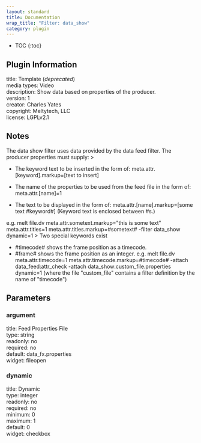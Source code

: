```yaml
---
layout: standard
title: Documentation
wrap_title: "Filter: data_show"
category: plugin
---
```

* TOC
{:toc}

## Plugin Information

title: Template (*deprecated*)  
media types:
Video  
description: Show data based on properties of the producer.  
version: 1  
creator: Charles Yates  
copyright: Meltytech, LLC  
license: LGPLv2.1  

## Notes

The data show filter uses data provided by the data feed filter.
The producer properties must supply: &gt;
  * The keyword text to be inserted in the form of:
  meta.attr.[keyword].markup=[text to insert]

  * The name of the properties to be used from the feed file in the form of:
  meta.attr.[name]=1

  * The text to be displayed in the form of:
  meta.attr.[name].markup=[some text #keyword#]
  (Keyword text is enclosed between #s.)

e.g.
melt file.dv meta.attr.sometext.markup=&quot;this is some text&quot; meta.attr.titles=1 meta.attr.titles.markup=#sometext# -filter data_show dynamic=1
&gt;
Two special keywords exist
* #timecode# shows the frame position as a timecode.
* #frame# shows the frame position as an integer.
e.g.
melt file.dv meta.attr.timecode=1 meta.attr.timecode.markup=#timecode# -attach data_feed:attr_check -attach data_show:custom_file.properties dynamic=1
(where the file &quot;custom_file&quot; contains a filter definition by the name of &quot;timecode&quot;)


## Parameters

### argument

title: Feed Properties File    
type: string  
readonly: no  
required: no  
default: data_fx.properties  
widget: fileopen  

### dynamic

title: Dynamic    
type: integer  
readonly: no  
required: no  
minimum: 0  
maximum: 1  
default: 0  
widget: checkbox  

